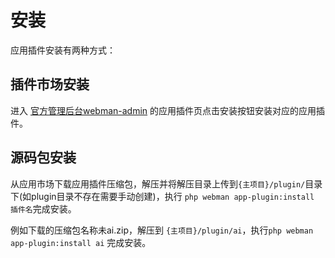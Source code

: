 # 安装

应用插件安装有两种方式：

## 插件市场安装
进入 [官方管理后台webman-admin](https://www.workerman.net/plugin/82) 的应用插件页点击安装按钮安装对应的应用插件。  

## 源码包安装
从应用市场下载应用插件压缩包，解压并将解压目录上传到`{主项目}/plugin/`目录下(如plugin目录不存在需要手动创建)，执行 `php webman app-plugin:install 插件名`完成安装。

例如下载的压缩包名称未ai.zip，解压到 `{主项目}/plugin/ai`，执行`php webman app-plugin:install ai` 完成安装。
